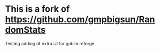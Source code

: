 # This is a fork of https://github.com/gmpbigsun/RandomStats
Testing adding of extra UI for goblin reforge
